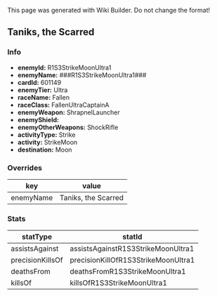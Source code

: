 <span class="wiki-builder">This page was generated with Wiki Builder. Do not change the format!</span>

## Taniks, the Scarred
### Info
* **enemyId:** R1S3StrikeMoonUltra1
* **enemyName:** ###R1S3StrikeMoonUltra1###
* **cardId:** 601149
* **enemyTier:** Ultra
* **raceName:** Fallen
* **raceClass:** FallenUltraCaptainA
* **enemyWeapon:** ShrapnelLauncher
* **enemyShield:** 
* **enemyOtherWeapons:** ShockRifle
* **activityType:** Strike
* **activity:** StrikeMoon
* **destination:** Moon

### Overrides
key | value
--- | -----
enemyName | Taniks, the Scarred

### Stats
statType | statId
-------- | ------
assistsAgainst | assistsAgainstR1S3StrikeMoonUltra1
precisionKillsOf | precisionKillOfR1S3StrikeMoonUltra1
deathsFrom | deathsFromR1S3StrikeMoonUltra1
killsOf | killsOfR1S3StrikeMoonUltra1

